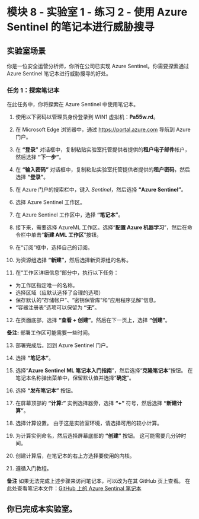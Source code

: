 # 模块 8 - 实验室 1 - 练习 2 - 使用 Azure Sentinel 的笔记本进行威胁搜寻

## 实验室场景

你是一位安全运营分析师，你所在公司已实现 Azure Sentinel。你需要探索通过 Azure Sentinel 笔记本进行威胁搜寻的好处。

### 任务 1：探索笔记本

在此任务中，你将探索在 Azure Sentinel 中使用笔记本。

1. 使用以下密码以管理员身份登录到 WIN1 虚拟机：**Pa55w.rd**。  

2. 在 Microsoft Edge 浏览器中，通过 https://portal.azure.com 导航到 Azure 门户。

3. 在 **“登录”** 对话框中，复制粘贴实验室托管提供者提供的**租户电子邮件**帐户，然后选择 **“下一步”**。

4. 在 **“输入密码”** 对话框中，复制粘贴实验室托管提供者提供的**租户密码**，然后选择 **“登录”**。

5. 在 Azure 门户的搜索栏中，键入 *Sentinel*，然后选择 **“Azure Sentinel”**。

6. 选择 Azure Sentinel 工作区。

7. 在 Azure Sentinel 工作区中，选择 **“笔记本”**。

8. 接下来，需要选择 AzureML 工作区。选择“**配置 Azure 机器学习**”，然后在命令栏中单击“**新建 AML 工作区**”按钮。

9. 在“订阅”框中，选择自己的订阅。

10. 为资源组选择 **“新建”**，然后选择新资源组的名称。

11.	在“工作区详细信息”部分中，执行以下任务：
- 为工作区指定唯一的名称。
- 选择区域（应默认选择了合理的选项）
- 保存默认的“存储帐户”、“密钥保管库”和“应用程序见解”信息。
- “容器注册表”选项可以保留为 **“无”**。

12.	在页面底部，选择 **“查看 + 创建”**。然后在下一页上，选择 **“创建”**。

**备注:** 部署工作区可能需要一些时间。 

13.	部署完成后。回到 Azure Sentinel 门户。

14. 选择 **“笔记本”**。 

15. 选择“**Azure Sentinel ML 笔记本入门指南**”，然后选择“**克隆笔记本**”按钮。  在笔记本名称弹出菜单中，保留默认值并选择“**确定**”。

16. 选择 **“发布笔记本”** 按钮。

17.	在屏幕顶部的 **“计算:”** 实例选择器旁，选择 **“+”** 符号，然后选择 **“新建计算”**。

18.	选择计算设置。  由于这是实验室环境，请选择可用的较小计算。

19.	为计算实例命名，然后选择屏幕底部的 **“创建”** 按钮。  这可能需要几分钟时间。

20.	创建计算后，在笔记本的右上方选择要使用的内核。

21. 遵循入门教程。

**备注** 如果无法完成上述步骤来访问笔记本，可以改为在其 GitHub 页上查看。  在此处查看笔记本文件：[GitHub 上的 Azure Sentinal 笔记本](https://github.com/Azure/Azure-Sentinel-Notebooks/blob/8122bca32387d60a8ee9c058ead9d3ab8f4d61e6/A%20Getting%20Started%20Guide%20For%20Azure%20Sentinel%20ML%20Notebooks.ipynb) 

## 你已完成本实验室。
